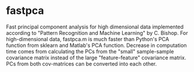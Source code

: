 # fastpca
Fast principal component analysis for high dimensional data implemented according to "Pattern Recognition and Machine Learning" by C. Bishop. For high-dimensional data, fastpca.m is much faster than Python's PCA function from sklearn and Matlab's PCA function. Decrease in computation time comes from calculating the PCs from the "small" sample-sample covariance matrix instead of the large "feature-feature" covariance matrix. PCs from both cov-matrices can be converted into each other.

